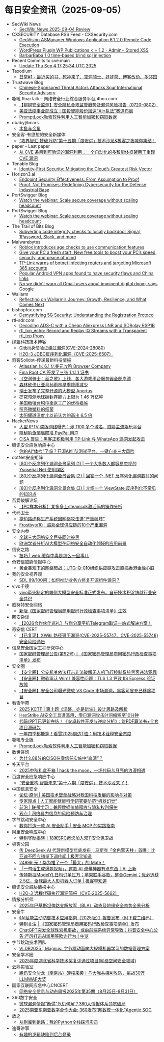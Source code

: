 # 每日安全资讯（2025-09-05）

- SecWiki News
  - [SecWiki News 2025-09-04 Review](http://www.sec-wiki.com/?2025-09-04)
- CXSECURITY Database RSS Feed - CXSecurity.com
  - [GeoVision ASManager Windows Application 6.1.2.0 Remote Code Execution](https://cxsecurity.com/issue/WLB-2025090003)
  - [WordPress Plugin WP Publications < = 1.2 - Admin+ Stored XSS](https://cxsecurity.com/issue/WLB-2025090002)
  - [BarbarBaba 1.0 time-based blind sql injection](https://cxsecurity.com/issue/WLB-2025090001)
- Recent Commits to cve:main
  - [Update Thu Sep  4 17:25:34 UTC 2025](https://github.com/trickest/cve/commit/1bdad43665fd207f9d1e53745afb046ad96a20e7)
- Taxodium
  - [日常#1 - 最近买的书、死神来了、空洞骑士、娃娃菜、博客改动、多邻国](https://taxodium.ink/nichijou-1.html)
- Trustwave Blog
  - [Chinese-Sponsored Threat Actors Attacks Spur International Security Advisory](https://www.trustwave.com/en-us/resources/blogs/trustwave-blog/chinese-sponsored-threat-actors-attacks-spur-international-security-advisory/)
- 嘶吼 RoarTalk – 网络安全行业综合服务平台,4hou.com
  - [【梆梆安全监测】安全隐私合规监管趋势及漏洞风险报告（0720-0802）](https://www.4hou.com/posts/OGxN)
  - [美亚法度事业部成立！国投智能股份加速“AI+执法”赛道布局](https://www.4hou.com/posts/rp46)
  - [PromptLock勒索软件利用人工智能加密和窃取数据](https://www.4hou.com/posts/xyMr)
- obaby@mars
  - [木鱼与金鱼](https://h4ck.org.cn/2025/09/21473)
- 安全客-有思想的安全新媒体
  - [“攻界智汇·技破万防”第十五期「度安讲」技术沙龙&极客之夜喊你集结！](https://www.anquanke.com/post/id/311870)
- paper - Last paper
  - [从 CVE 条目到可验证的漏洞利用：一个自动化的多智能体框架用于重现 CVE 漏洞](https://paper.seebug.org/3382/)
- Tenable Blog
  - [Identity-First Security: Mitigating the Cloud’s Greatest Risk Vector](https://www.tenable.com/blog/identity-first-security-mitigating-the-clouds-greatest-risk-vector)
- Horizon3.ai
  - [Endpoint Security Effectiveness: From Assumption to Proof](https://horizon3.ai/intelligence/blogs/endpoint-security-effectiveness-from-assumption-to-proof/)
  - [Proof, Not Promises: Redefining Cybersecurity for the Defense Industrial Base](https://event.on24.com/wcc/r/5061004/029F087442C90F31F828281D2DD41335)
- PortSwigger Blog
  - [Watch the webinar: Scale secure coverage without scaling headcount](https://portswigger.net/blog/watch-the-webinar-scale-secure-coverage-without-scaling-headcount)
- PortSwigger Blog
  - [Watch the webinar: Scale secure coverage without scaling headcount](https://portswigger.net/blog/watch-the-webinar-scale-secure-coverage-without-scaling-headcount)
- The Trail of Bits Blog
  - [Subverting code integrity checks to locally backdoor Signal, 1Password, Slack, and more](https://blog.trailofbits.com/2025/09/03/subverting-code-integrity-checks-to-locally-backdoor-signal-1password-slack-and-more/)
- Malwarebytes
  - [Roblox introduces age checks to use communication features](https://www.malwarebytes.com/blog/news/2025/09/roblox-introduces-age-checks-to-use-communication-features)
  - [Give your PC a fresh start: New free tools to boost your PC’s speed, security, and peace of mind](https://www.malwarebytes.com/blog/product/2025/09/give-your-pc-a-fresh-start-new-free-tools-to-boost-your-pcs-speed-security-and-peace-of-mind)
  - [TP-Link warns of botnet infecting routers and targeting Microsoft 365 accounts](https://www.malwarebytes.com/blog/news/2025/09/tp-link-warns-of-botnet-infecting-routers-and-targeting-microsoft-365-accounts)
  - [Popular Android VPN apps found to have security flaws and China links](https://www.malwarebytes.com/blog/news/2025/09/popular-android-vpn-apps-found-to-have-security-flaws-and-china-links)
  - [No we didn&#8217;t warn all Gmail users about imminent digital doom, says Google](https://www.malwarebytes.com/blog/news/2025/09/no-we-didnt-warn-all-gmail-users-about-imminent-doom-says-google)
- Wallarm
  - [Reflecting on Wallarm’s Journey: Growth, Resilience, and What Comes Next](https://lab.wallarm.com/reflecting-wallarms-journey-growth-resilience-what-comes-next/)
- bishopfox.com
  - [Demystifying 5G Security: Understanding the Registration Protocol](https://bishopfox.com/blog/demystifying-5g-security-understanding-the-registration-protocol)
- rtl-sdr.com
  - [Decoding ADS-C with a Cheap Aliexpress LNB and SDRplay RSP1B](https://www.rtl-sdr.com/decoding-ads-c-with-a-cheap-aliexpress-lnb-and-sdrplay-rsp1b/)
  - [rtl_tcp_echo: Record and Replay IQ Streams with a Transparent rtl_tcp Proxy](https://www.rtl-sdr.com/rtl_tcp_echo-record-and-replay-iq-streams-with-a-transparent-rtl_tcp-proxy/)
- 绿盟科技技术博客
  - [Gitblit身份验证绕过漏洞(CVE-2024-28080)](https://blog.nsfocus.net/cve-2024-28080/)
  - [H2O-3 JDBC反序列化漏洞（CVE-2025-6507）](https://blog.nsfocus.net/h2o-3-jdbc/)
- 奇客Solidot–传递最新科技情报
  - [Atlassian 以 6.1 亿美元收购 Browser Company](https://www.solidot.org/story?sid=82229)
  - [Fina Root CA 签发了三张 1.1.1.1 证书](https://www.solidot.org/story?sid=82227)
  - [《空洞骑士：丝之歌》上线，各大游戏平台服务器全部崩溃](https://www.solidot.org/story?sid=82226)
  - [森林砍伐让亚马孙雨林旱季降雨减少](https://www.solidot.org/story?sid=82225)
  - [瑞士发布了完整开源的大模型 Apertus](https://www.solidot.org/story?sid=82224)
  - [研究预测地球碳封存能力上限为 1.46 万亿吨](https://www.solidot.org/story?sid=82223)
  - [美国撤销台积电南京工厂的优待措施](https://www.solidot.org/story?sid=82222)
  - [照亮微塑料的细菌](https://www.solidot.org/story?sid=82221)
  - [太阳耀斑温度比以前认为的高出 6.5 倍](https://www.solidot.org/story?sid=82220)
- HackerNews
  - [大型 IPTV 盗版网络曝光：涉 1100 多个域名，威胁主流娱乐平台](https://hackernews.cc/archives/60637)
  - [隐秘钓鱼骗局瞄准 PayPal 用户](https://hackernews.cc/archives/60634)
  - [CISA 警告：黑客正积极利用 TP-Link 与 WhatsApp 漏洞发起攻击](https://hackernews.cc/archives/60631)
- 腾讯安全应急响应中心
  - [你的AI“体检”了吗？开源AI红队测试平台，一键自查三大风险](https://mp.weixin.qq.com/s?__biz=MjM5NzE1NjA0MQ==&mid=2651207345&idx=1&sn=35e45484b1e9eedf9c2931a690644b97)
- dotNet安全矩阵
  - [[80]个反序列化漏洞全景系列 (1) | 一个大多数人都容易忽视的 Ysoserial.Net 使用误区](https://mp.weixin.qq.com/s?__biz=MzUyOTc3NTQ5MA==&mid=2247500505&idx=1&sn=d33d0d67d6079717ef63bbbb14705154)
  - [[80]个反序列化漏洞全景合集 (2) | 回答一个 .NET 反序列化漏洞载荷的问题](https://mp.weixin.qq.com/s?__biz=MzUyOTc3NTQ5MA==&mid=2247500505&idx=2&sn=86d160d643980a64da27a602a03f49b7)
  - [[80]个反序列化漏洞全景合集 (3) | 介绍一个 ViewState 反序列化不常见的知识点](https://mp.weixin.qq.com/s?__biz=MzUyOTc3NTQ5MA==&mid=2247500505&idx=3&sn=5cdb8db7e9b012effddfdd3f7d2e1f51)
- 吾爱破解论坛
  - [【PC样本分析】某多多上steamcdk激活码的操作分析](https://mp.weixin.qq.com/s?__biz=MjM5Mjc3MDM2Mw==&mid=2651142835&idx=1&sn=502b8333d3db86da16fe1ddf5ecd60ff)
- 代码卫士
  - [捷豹路虎称生产系统因网络攻击遭“严重破坏”](https://mp.weixin.qq.com/s?__biz=MzI2NTg4OTc5Nw==&mid=2247523957&idx=1&sn=ce7e15637dae38208a5589d732409044)
  - [Frostbyte10：威胁全球供应链的10个严重漏洞](https://mp.weixin.qq.com/s?__biz=MzI2NTg4OTc5Nw==&mid=2247523957&idx=2&sn=288b0d14a657b13c7f1a6b14705a44e8)
- 安全内参
  - [全球三大网络安全巨头同时被黑](https://mp.weixin.qq.com/s?__biz=MzI4NDY2MDMwMw==&mid=2247514954&idx=1&sn=db454fd1560860cfb6a2c719f50e9b40)
  - [欧洲学者分析AI大模型在网络安全自动化领域的应用前景](https://mp.weixin.qq.com/s?__biz=MzI4NDY2MDMwMw==&mid=2247514954&idx=2&sn=cd5f336855ddff4795a830117f25e072)
- 信安之路
  - [技巧 | web 缓存中毒是怎么一回事儿](https://mp.weixin.qq.com/s?__biz=MzI5MDQ2NjExOQ==&mid=2247500129&idx=1&sn=24cc237d1ea313f52c23a26594c13ecd)
- 奇安信威胁情报中心
  - [黄金暴涨下的网络暗战：UTG-Q-010组织供应链攻击直插香港金融心脏](https://mp.weixin.qq.com/s?__biz=MzI2MDc2MDA4OA==&mid=2247515949&idx=1&sn=9f574b014a89e7d4faf9d6e1990c83d3)
- 我的安全视界观
  - [SDL 89/100问：如何推动业务方修复开源组件漏洞？](https://mp.weixin.qq.com/s?__biz=MzI3Njk2OTIzOQ==&mid=2247487152&idx=1&sn=41d92752469e0ed30ae939b7c15ed6e1)
- vivo千镜
  - [vivo牵头制定的端侧大模型安全标准正式发布，自研技术积淀铸就行业安全共识](https://mp.weixin.qq.com/s?__biz=MzI0Njg4NzE3MQ==&mid=2247492204&idx=1&sn=d1c312086355c1c139544189de0061b5)
- 威努特安全网络
  - [新版《国家密码管理局商用密码行政检查事项清单》生效](https://mp.weixin.qq.com/s?__biz=MzAwNTgyODU3NQ==&mid=2651135371&idx=1&sn=491fd44f74f90985bc88d1404850288c)
- 网安杂谈
  - [【2026合作伙伴巡礼】与您分享平航Telegram取证一站式解决方案！](https://mp.weixin.qq.com/s?__biz=MzAwMTMzMDUwNg==&mid=2650889712&idx=1&sn=d3b9dfd48e42da58ac4313ad7cd3b01f)
- 奇安信 CERT
  - [【已复现】XWiki 路径遍历漏洞(CVE-2025-55747、CVE-2025-55748)安全风险通告](https://mp.weixin.qq.com/s?__biz=MzU5NDgxODU1MQ==&mid=2247503904&idx=2&sn=de6650b160170287c76cea1d44a1a5cf)
- 信息安全国家工程研究中心
  - [国家密码管理局公告(第52号)丨《国家密码管理局商用密码行政检查事项清单》发布](https://mp.weixin.qq.com/s?__biz=MzU5OTQ0NzY3Ng==&mid=2247500880&idx=1&sn=87190177421c45eba04ca4f9b69bb5db)
- 安全圈
  - [【安全圈】公安机关依法打击非法破解无人机飞行控制系统黑客违法犯罪](https://mp.weixin.qq.com/s?__biz=MzIzMzE4NDU1OQ==&mid=2652071536&idx=1&sn=e4c650933d18930a12d63a92918b43c4)
  - [【安全圈】微软承认 Win11 兼容性问题：TLS 1.3 导致 IIS Express 验证故障](https://mp.weixin.qq.com/s?__biz=MzIzMzE4NDU1OQ==&mid=2652071536&idx=2&sn=a510936da763db6a1000b078f06aa2c4)
  - [【安全圈】安全公司曝光微软 VS Code 市场漏洞，黑客可冒充已移除项目](https://mp.weixin.qq.com/s?__biz=MzIzMzE4NDU1OQ==&mid=2652071536&idx=3&sn=3693502529619e5f62dcd33606707e69)
- 看雪学苑
  - [2025 KCTF | 第十题《涅磐，亦是新生》设计思路及解析](https://mp.weixin.qq.com/s?__biz=MjM5NTc2MDYxMw==&mid=2458599343&idx=1&sn=dad1e259ee7a160b913731f9d84c50ac)
  - [HexStrike AI安全工具遭滥用，零日漏洞攻击时间缩短至10分钟](https://mp.weixin.qq.com/s?__biz=MjM5NTc2MDYxMw==&mid=2458599343&idx=2&sn=0f8f48f36ca1da8eebf8aa0a4d440213)
  - [代码/PPT已更新完结！《安卓软件开发与逆向分析》：赠PDF算法书+全套项目源码包](https://mp.weixin.qq.com/s?__biz=MjM5NTc2MDYxMw==&mid=2458599343&idx=3&sn=06d4fd47b1eb50703882e32ad7d9290d)
  - [一年四季都能穿！看雪2025周边T恤：用技术诠释安全态度](https://mp.weixin.qq.com/s?__biz=MjM5NTc2MDYxMw==&mid=2458599343&idx=4&sn=0d51ab445f53e2c955edfb7d3e59614c)
- 嘶吼专业版
  - [PromptLock勒索软件利用人工智能加密和窃取数据](https://mp.weixin.qq.com/s?__biz=MzI0MDY1MDU4MQ==&mid=2247584489&idx=1&sn=e705430fede3746b888d699fae5ecfb8)
- 数世咨询
  - [为什么88%的CISO在零信任实施中“崩溃”？](https://mp.weixin.qq.com/s?__biz=MzkxNzA3MTgyNg==&mid=2247540208&idx=1&sn=d0608242e2d35b927a3ae4d7ae1bd772)
- 补天平台
  - [2025中秋礼盒开箱 | hack the moon，一场代码与月亮的浪漫相遇](https://mp.weixin.qq.com/s?__biz=MzI2NzY5MDI3NQ==&mid=2247509199&idx=1&sn=596eec6e4658c9955222e707af373ef5)
- 百度安全应急响应中心
  - [“安全重构·智启未来”第十六期「度安讲」 技术沙龙来了！](https://mp.weixin.qq.com/s?__biz=MzA4ODc0MTIwMw==&mid=2652543037&idx=1&sn=c00819ea92f588285fc1ba0d6947db8a)
- 中国信息安全
  - [论坛·原创 | 美国技术壁垒战略对我国科技发展的影响与对策](https://mp.weixin.qq.com/s?__biz=MzA5MzE5MDAzOA==&mid=2664248531&idx=1&sn=eb898e9c7612272479601106b96c5cdd)
  - [专家观点 | 人工智能赋能科学研究要防范“机器幻觉”](https://mp.weixin.qq.com/s?__biz=MzA5MzE5MDAzOA==&mid=2664248531&idx=2&sn=b8953f6ef052f140a208cf49cf5c2060)
  - [前沿 | 联邦学习：兼顾数据价值释放与隐私权利保护](https://mp.weixin.qq.com/s?__biz=MzA5MzE5MDAzOA==&mid=2664248531&idx=3&sn=a483634534686233a48d6037578abbeb)
  - [观点 | 网络暴力信息的风险预防与治理](https://mp.weixin.qq.com/s?__biz=MzA5MzE5MDAzOA==&mid=2664248531&idx=4&sn=2e3504eea41bb844a13fa633b62dfe28)
- 字节跳动安全中心
  - [教你打造一款 AI 安全助手 | 安全 MCP 的实践指南](https://mp.weixin.qq.com/s?__biz=MzUzMzcyMDYzMw==&mid=2247495558&idx=1&sn=cbd3d1328f428f2a171c4906b10132a0)
- 阿里安全响应中心
  - [特别奖励揭晓｜18家SRC邀您加入双11安全保卫战](https://mp.weixin.qq.com/s?__biz=MzIxMjEwNTc4NA==&mid=2652998022&idx=1&sn=0a1373dbe50709375c20d48fc4b4ee63)
- 极客公园
  - [传 DeepSeek AI 代理新模型年底发布；马斯克「金色擎天柱」首曝；比亚迪不回应销量下调传闻 | 极客早知道](https://mp.weixin.qq.com/s?__biz=MTMwNDMwODQ0MQ==&mid=2653086127&idx=1&sn=1d3810546c36e58e86374b2c3c28978b)
  - [24999 元！华为推了一个「最大」的 Mate！](https://mp.weixin.qq.com/s?__biz=MTMwNDMwODQ0MQ==&mid=2653086109&idx=1&sn=d9ecea5c1600238fdbf28a034a5d516d)
  - [「一句话生成爆款视频」，这款 AI 流量神器有点东西｜AI 上新](https://mp.weixin.qq.com/s?__biz=MTMwNDMwODQ0MQ==&mid=2653086096&idx=1&sn=5e3f8fe6eacf8ed882654d2ccac38747)
  - [传特斯拉ModelYL日均订单过万；苹果联手谷歌，整合Gemini；优必选获2.5亿，全球最大人形机器人订单 | 极客早知道](https://mp.weixin.qq.com/s?__biz=MTMwNDMwODQ0MQ==&mid=2653086068&idx=1&sn=6f64399c7d89024c2422dc6a4916d769)
- 腾讯安全威胁情报中心
  - [H2O-3 远程代码执行漏洞简报（CVE-2025-5662）](https://mp.weixin.qq.com/s?__biz=MzI5ODk3OTM1Ng==&mid=2247510819&idx=1&sn=4a5488a7fad0c527df3a6f46d6726ed7)
- 情报分析师
  - [2025年巴基斯坦俾路支解放军（BLA）动态及地缘安全态势全景分析](https://mp.weixin.qq.com/s?__biz=MzA3Mjc1MTkwOA==&mid=2650562187&idx=1&sn=d85e34afa9fecd7e3e13515c649f7b1e)
- 安全牛
  - [《AI赋能主动防御技术应用指南（2025版）》报告发布（附下载二维码）](https://mp.weixin.qq.com/s?__biz=MjM5Njc3NjM4MA==&mid=2651138583&idx=1&sn=e3c0c2a5828aab6a7ba86740413167a2)
  - [特别关注 | 《国家密码管理局商用密码行政检查事项清单》发布](https://mp.weixin.qq.com/s?__biz=MjM5Njc3NjM4MA==&mid=2651138583&idx=2&sn=84b5003ccb39453cef3b69bf11c2fd17)
  - [ChatGPT突发全球性宕机事故，或由前端系统异常导致；抖音安全中心公告:严厉打击AI滥用等欺诈行为 | 牛览](https://mp.weixin.qq.com/s?__biz=MjM5Njc3NjM4MA==&mid=2651138583&idx=3&sn=cce3362a39922de19bd2538e86bdf42b)
- 字节跳动技术团队
  - [VLDB2025 | Magnus: 字节跳动面向大规模机器学习的数据管理方案](https://mp.weixin.qq.com/s?__biz=MzI1MzYzMjE0MQ==&mid=2247516514&idx=1&sn=7d72f64b15055ccafeb7feba85da4b55)
- 安全学术圈
  - [2025年度湖北省科学技术奖复评通过项目(网络空间安全领域)](https://mp.weixin.qq.com/s?__biz=MzU5MTM5MTQ2MA==&mid=2247493718&idx=1&sn=06d6fc754c9afc29bbc8e17c8416e6cb)
- 云鼎实验室
  - [腾讯安全沙龙（南京站）硬核来袭｜与大咖共探AI攻防，挑战30万LLMWAF大奖](https://mp.weixin.qq.com/s?__biz=MzU3ODAyMjg4OQ==&mid=2247496653&idx=1&sn=25b28df6b70e5e1e51f07b8a2aa4b3b8)
- 国家互联网应急中心CNCERT
  - [网络安全信息与动态周报2025年第35期（8月25日-8月31日）](https://mp.weixin.qq.com/s?__biz=MzIwNDk0MDgxMw==&mid=2247500347&idx=1&sn=83afa5c921752de8b7ff16af0b30ba44)
- 360数字安全
  - [微软漏洞情报“断供”危机何解？360大情报体系领航破局](https://mp.weixin.qq.com/s?__biz=MzA4MTg0MDQ4Nw==&mid=2247581917&idx=1&sn=0f8138df75c200e73c0e9a01dcdef347)
  - [2025南亚东南亚数字合作大会: 360发布“网数模一体化”Agentic SOC](https://mp.weixin.qq.com/s?__biz=MzA4MTg0MDQ4Nw==&mid=2247581917&idx=2&sn=cf1f21f153b61e5b9f877598b63df410)
- 放之
  - [从删库到跑路：我的Python全栈踩坑实录](https://mp.weixin.qq.com/s?__biz=Mzg3ODAzNjg5OA==&mid=2247485401&idx=1&sn=2dc6e42f780c7ba8ce429b0b6931fd1d)
- 迪哥讲事
  - [有趣的逻辑缺陷到后台登录](https://mp.weixin.qq.com/s?__biz=MzIzMTIzNTM0MA==&mid=2247498143&idx=1&sn=d0c6280a672ca1304055ffc4ee46b58f)
